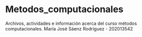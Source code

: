 # Metodos_computacionales
Archivos, actividades e información acerca del curso métodos computacionales.
María José Sáenz Rodríguez - 202013542
